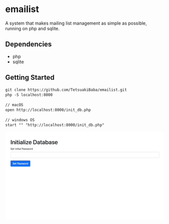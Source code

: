 # emailist
A system that makes mailing list management as simple as possible, running on php and sqlite.

## Dependencies
* php
* sqlite

## Getting Started
```
git clone https://github.com/TetsuakiBaba/emailist.git
php -S localhost:8000

// macOS
open http://localhost:8000/init_db.php

// windows OS
start "" "http://localhost:8000/init_db.php"
```
<!-- teaser.gifを挿入 -->
![teaser](teaser.gif)